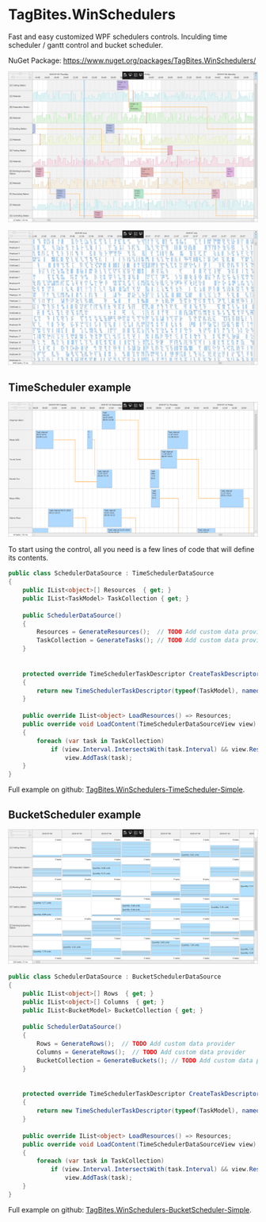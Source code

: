 # TagBites.WinSchedulers

Fast and easy customized WPF schedulers controls. Inculding time scheduler / gantt control and bucket scheduler.

NuGet Package: https://www.nuget.org/packages/TagBites.WinSchedulers/

![](_media/TimeScheduler_Customization_1264x681.png)  

![](_media/TimeScheduler_Performance_1264x681.png)


## TimeScheduler example

![](_media/TimeScheduler_Simple_1264x681.png)

To start using the control, all you need is a few lines of code that will define its contents.

```csharp
public class SchedulerDataSource : TimeSchedulerDataSource
{
    public IList<object>[] Resources  { get; }
    public IList<TaskModel> TaskCollection { get; }

    public SchedulerDataSource()
    {
        Resources = GenerateResources();  // TODO Add custom data provider
        TaskCollection = GenerateTasks(); // TODO Add custom data provider
    }


    protected override TimeSchedulerTaskDescriptor CreateTaskDescriptor()
    {
        return new TimeSchedulerTaskDescriptor(typeof(TaskModel), nameof(TaskModel.Resource), nameof(TaskModel.Interval));
    }

    public override IList<object> LoadResources() => Resources;
    public override void LoadContent(TimeSchedulerDataSourceView view)
    {
        foreach (var task in TaskCollection)
            if (view.Interval.IntersectsWith(task.Interval) && view.Resources.Contains(task.Resource))
                view.AddTask(task);
    }
}
```

Full example on github: [TagBites.WinSchedulers-TimeScheduler-Simple](https://github.com/TagBites/TagBites.WinSchedulers-TimeScheduler-Simple).


## BucketScheduler example

![](_media/BucketScheduler_Simple_1264x681.png)

```csharp
public class SchedulerDataSource : BucketSchedulerDataSource
{
    public IList<object>[] Rows  { get; }
    public IList<object>[] Columns  { get; }
    public IList<BucketModel> BucketCollection { get; }

    public SchedulerDataSource()
    {
        Rows = GenerateRows();  // TODO Add custom data provider
        Columns = GenerateRows();  // TODO Add custom data provider
        BucketCollection = GenerateBuckets(); // TODO Add custom data provider
    }


    protected override TimeSchedulerTaskDescriptor CreateTaskDescriptor()
    {
        return new TimeSchedulerTaskDescriptor(typeof(TaskModel), nameof(TaskModel.Resource), nameof(TaskModel.Interval));
    }

    public override IList<object> LoadResources() => Resources;
    public override void LoadContent(TimeSchedulerDataSourceView view)
    {
        foreach (var task in TaskCollection)
            if (view.Interval.IntersectsWith(task.Interval) && view.Resources.Contains(task.Resource))
                view.AddTask(task);
    }
}
```

Full example on github: [TagBites.WinSchedulers-BucketScheduler-Simple](https://github.com/TagBites/TagBites.WinSchedulers-BucketScheduler-Simple).
